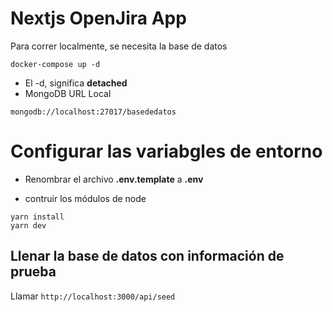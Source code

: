 # Nextjs OpenJira App

Para correr localmente, se necesita la base de datos

`docker-compose up -d`

* El -d, significa __detached__
* MongoDB URL Local

`mongodb://localhost:27017/basededatos`
#
# Configurar las variabgles de entorno

* Renombrar el archivo __.env.template__ a __.env__

* contruir los módulos de node

```
yarn install
yarn dev
```

## Llenar la base de datos con información de prueba

Llamar
`http://localhost:3000/api/seed`
